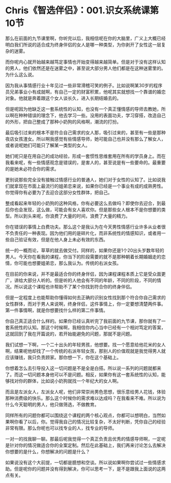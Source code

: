 # Chris《智选伴侣》：001.识女系统课第10节

那么在前面的九节课里啊，你听完以后，我相信呢在你的大脑里，广义上大概已经明白我们所说的适合成为终身伴侣的女人是哪一种类型，为你剥开了女性这一层复杂的迷雾。

而你呢内心就开始越来越笃定事情也开始变得越来越简单。但是对于没有这样认知的男人，他们依然还是在迷雾之中，甚至说大部分男人他们都是在这种迷雾里的。为什么这么说。

因为我从事情感行业十年见过一些非常滑稽可笑的例子。比如说啊某30岁的程序员兄弟事业小有成就啊，有自己一定的财富积累，他呢其实就想找一个靠谱的婚恋对象。他就是奔着跟这个女人谈长久，进入长期结婚去的。

但是呢因为他缺乏这一套系统性的认知，也没有一个真正懂情感的导师去教她，所以啊在种种错误的理念下，他去学习一些。没用的表面功夫，学习穿搭，改造自己的外形，把自己整成了那种小奶狗的风格啊，潮流的打扮。

最后吸引过来的根本不是符合自己需求的女人那，吸引过来的，甚至有一些是那种夜店女孩渣女。所以啊我感觉有些情感导师，她可能自己也并没有那么了解女人，或者说呢她们可能只了解某一类型的女人。

她们呢只是在用自己的成功经验，形成一套惯性思维套用在所有的学员身上。而在我看来呢，有一些情感观念是错误的，是害人的，甚至说是有一些要命的。最重要的是她未必符合你的需求。

更别说那些完全没有接触过情感行业的普通人，她们对于女性的认知了。比如说我们就拿现在市面上最流行的姐弟恋来说，如果你已经是一个事业有成的成熟男性。你觉得你有必要为了去迎合这部分女性群体，把自己。

整成看起来年轻的小奶狗的这种风格，你有必要这么去做吗？即使你去迎合，到最后你也会发现，这么做，可能会有女人喜欢你。但是那些女人根本不是你想要的类型。所以到头来呢，你浪费了大量的时间，浪费了大量的精力。

你在错误的事情上白费功夫。那么这个是我认为在今天男性情感行业许多从业者很不负责任的一种表现。因为他们用的是碎片化，而非系统性的情感知识，或者用一些自己验证有效，但是在他人身上未必有效的东西。

统一的一概而论，草草的就去做交付。同样的，如果你还是1个20出头岁数年轻的男人。今天你在看我的课程，你当下的阶段需要的就不是那种朝着长期婚姻走的恋情，你可能也想要姐弟恋，那么我认为。传统的右派女孩。

在目前的你来说，并不是最适合你的终身伴侣，因为课程课程本质上它是受众面更广，讲给大部分人听的。但是听的人他会有不同的年龄，不同的阶段，不同的情况。所以说这个课程也许帮助不了某个你找到符合你的终身伴侣。

但是一定程度上也能帮助你懂得如何去正确的识别女性找到那个符合你自己需求的女性群体，而对于男人来说啊，终身伴侣，这件事情上，你一定要想清楚两件事。第一件事情啊，就是你想要找什么样的第二件事情。

你自己真正适合什么样的。如果你已经认真听完了我前面的九节课，那你就有了一套系统性的认知。那这个时候啊，我相信你内心当中已经有一个相对笃定的答案，这就回到了我在开篇说的，若开始能避免的问题，那就不是问题。

我们试想一下啊，一个二十出头的年轻男孩，他想要。找一个愿意给他花米的女人啊，结果呢他却找了一个传统的右派年轻女孩，那别人的价值观就是我觉得男人就应该赚钱，我只负责顾家。那你想一下，你在这个基础上。

你想着怎么去引导投入这一切问题是不是全是白搭。所以说一系列的问题就都来了。而这一切问题本身他可以不是问题。相反，如果你有这一套系统性的认知，能够找对你的群体，比如说小奶狗就找一个年纪大的女人啊。

而且是左派女人，左派女人呢，他们非常崇尚男色思想，很乐意给男人花钱，体验那种消费级的快乐。那么这个时候你的需求难以达成吗？在我看来不难。所以说为什么今天聪明的男人，他只做筛选，不做教育。

同样所有的问题你都可以围绕这个课程的两个核心观点，你都可以想明白，当然如果啊你看了以后，你。觉得我自己的情况比较复杂，不太好判断，凭你自己的经验非常有限。那么你呢也可以找专业的人，找专业的导师。

一对一的找我聊一聊。那最后呢我觉得一个真正负责且优秀的情感导师啊，一定呢是针对你的情况做适合你的全案定制。然后在此基础上，我们再来讨论怎么去解决你想要的是什么，你想解决的问题是什么？

如果说没有这个大前提，一切都是臆想和空谈。所以说如果啊你尝试过一些情感求助。但是呢你的问题并没有得到解决，你可以思考一下，是不是跟我上面说的这两点有关。

